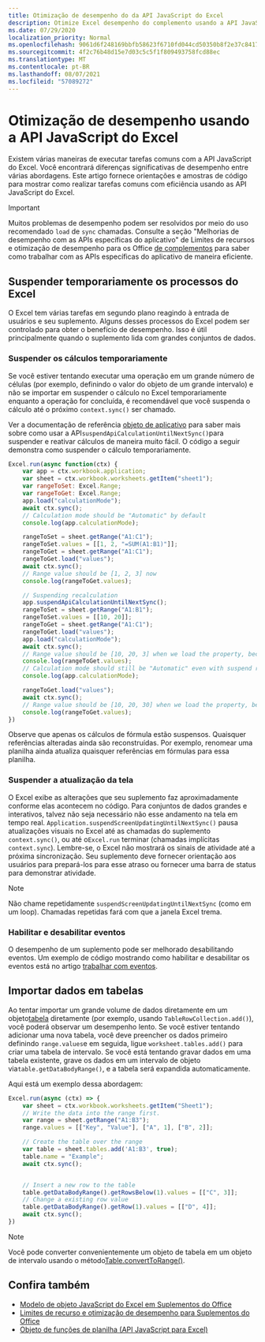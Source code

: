 ```yaml
---
title: Otimização de desempenho do da API JavaScript do Excel
description: Otimize Excel desempenho do complemento usando a API JavaScript.
ms.date: 07/29/2020
localization_priority: Normal
ms.openlocfilehash: 9061d6f248169bbfb58623f6710fd044cd50350b8f2e37c8417d41e281040237
ms.sourcegitcommit: 4f2c76b48d15e7d03c5c5f1f809493758fcd88ec
ms.translationtype: MT
ms.contentlocale: pt-BR
ms.lasthandoff: 08/07/2021
ms.locfileid: "57089272"
---
```

# <a name="performance-optimization-using-the-excel-javascript-api"></a>Otimização de desempenho usando a API JavaScript do Excel

Existem várias maneiras de executar tarefas comuns com a API JavaScript do Excel. Você encontrará diferenças significativas de desempenho entre várias abordagens. Este artigo fornece orientações e amostras de código para mostrar como realizar tarefas comuns com eficiência usando as API JavaScript do Excel.

> [!IMPORTANT]
> Muitos problemas de desempenho podem ser resolvidos por meio do uso recomendado `load` de `sync` chamadas. Consulte a seção "Melhorias de desempenho com as APIs específicas do aplicativo" de Limites de recursos e otimização de desempenho para os Office [de complementos](../concepts/resource-limits-and-performance-optimization.md#performance-improvements-with-the-application-specific-apis) para saber como trabalhar com as APIs específicas do aplicativo de maneira eficiente.

## <a name="suspend-excel-processes-temporarily"></a>Suspender temporariamente os processos do Excel

O Excel tem várias tarefas em segundo plano reagindo à entrada de usuários e seu suplemento. Alguns desses processos do Excel podem ser controlado para obter o benefício de desempenho. Isso é útil principalmente quando o suplemento lida com grandes conjuntos de dados.

### <a name="suspend-calculation-temporarily"></a>Suspender os cálculos temporariamente

Se você estiver tentando executar uma operação em um grande número de células (por exemplo, definindo o valor do objeto de um grande intervalo) e não se importar em suspender o cálculo no Excel temporariamente enquanto a operação for concluída, é recomendável que você suspenda o cálculo até o próximo `context.sync()` ser chamado.

Ver a documentação de referência [objeto de aplicativo](/javascript/api/excel/excel.application) para saber mais sobre como usar a API`suspendApiCalculationUntilNextSync()`para suspender e reativar cálculos de maneira muito fácil. O código a seguir demonstra como suspender o cálculo temporariamente.

```js
Excel.run(async function(ctx) {
    var app = ctx.workbook.application;
    var sheet = ctx.workbook.worksheets.getItem("sheet1");
    var rangeToSet: Excel.Range;
    var rangeToGet: Excel.Range;
    app.load("calculationMode");
    await ctx.sync();
    // Calculation mode should be "Automatic" by default
    console.log(app.calculationMode);

    rangeToSet = sheet.getRange("A1:C1");
    rangeToSet.values = [[1, 2, "=SUM(A1:B1)"]];
    rangeToGet = sheet.getRange("A1:C1");
    rangeToGet.load("values");
    await ctx.sync();
    // Range value should be [1, 2, 3] now
    console.log(rangeToGet.values);

    // Suspending recalculation
    app.suspendApiCalculationUntilNextSync();
    rangeToSet = sheet.getRange("A1:B1");
    rangeToSet.values = [[10, 20]];
    rangeToGet = sheet.getRange("A1:C1");
    rangeToGet.load("values");
    app.load("calculationMode");
    await ctx.sync();
    // Range value should be [10, 20, 3] when we load the property, because calculation is suspended at that point
    console.log(rangeToGet.values);
    // Calculation mode should still be "Automatic" even with suspend recalculation
    console.log(app.calculationMode);

    rangeToGet.load("values");
    await ctx.sync();
    // Range value should be [10, 20, 30] when we load the property, because calculation is resumed after last sync
    console.log(rangeToGet.values);
})
```

Observe que apenas os cálculos de fórmula estão suspensos. Quaisquer referências alteradas ainda são reconstruídas. Por exemplo, renomear uma planilha ainda atualiza quaisquer referências em fórmulas para essa planilha.

### <a name="suspend-screen-updating"></a>Suspender a atualização da tela

O Excel exibe as alterações que seu suplemento faz aproximadamente conforme elas acontecem no código. Para conjuntos de dados grandes e interativos, talvez não seja necessário não esse andamento na tela em tempo real. `Application.suspendScreenUpdatingUntilNextSync()` pausa atualizações visuais no Excel até as chamadas do suplemento `context.sync()`, ou até o`Excel.run` terminar (chamadas implícitas `context.sync`). Lembre-se, o Excel não mostrará os sinais de atividade até a próxima sincronização. Seu suplemento deve fornecer orientação aos usuários para prepará-los para esse atraso ou fornecer uma barra de status para demonstrar atividade.

> [!NOTE]
> Não chame repetidamente `suspendScreenUpdatingUntilNextSync` (como em um loop). Chamadas repetidas fará com que a janela Excel trema.

### <a name="enable-and-disable-events"></a>Habilitar e desabilitar eventos

O desempenho de um suplemento pode ser melhorado desabilitando eventos. Um exemplo de código mostrando como habilitar e desabilitar os eventos está no artigo [trabalhar com eventos](excel-add-ins-events.md#enable-and-disable-events).

## <a name="importing-data-into-tables"></a>Importar dados em tabelas

Ao tentar importar um grande volume de dados diretamente em um objeto[tabela](/javascript/api/excel/excel.table) diretamente (por exemplo, usando `TableRowCollection.add()`), você poderá observar um desempenho lento. Se você estiver tentando adicionar uma nova tabela, você deve preencher os dados primeiro definindo `range.values`e em seguida, ligue `worksheet.tables.add()` para criar uma tabela de intervalo. Se você está tentando gravar dados em uma tabela existente, grave os dados em um intervalo de objeto via`table.getDataBodyRange()`, e a tabela será expandida automaticamente.

Aqui está um exemplo dessa abordagem:

```js
Excel.run(async (ctx) => {
    var sheet = ctx.workbook.worksheets.getItem("Sheet1");
    // Write the data into the range first.
    var range = sheet.getRange("A1:B3");
    range.values = [["Key", "Value"], ["A", 1], ["B", 2]];

    // Create the table over the range
    var table = sheet.tables.add('A1:B3', true);
    table.name = "Example";
    await ctx.sync();


    // Insert a new row to the table
    table.getDataBodyRange().getRowsBelow(1).values = [["C", 3]];
    // Change a existing row value
    table.getDataBodyRange().getRow(1).values = [["D", 4]];
    await ctx.sync();
})
```

> [!NOTE]
> Você pode converter convenientemente um objeto de tabela em um objeto de intervalo usando o método[Table.convertToRange()](/javascript/api/excel/excel.table#convertToRange__).

## <a name="see-also"></a>Confira também

* [Modelo de objeto JavaScript do Excel em Suplementos do Office](excel-add-ins-core-concepts.md)
* [Limites de recurso e otimização de desempenho para Suplementos do Office](../concepts/resource-limits-and-performance-optimization.md)
* [Objeto de funções de planilha (API JavaScript para Excel)](/javascript/api/excel/excel.functions)
